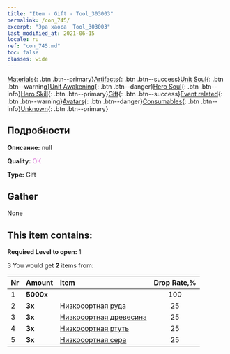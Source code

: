 ```yaml
---
title: "Item - Gift - Tool_303003"
permalink: /con_745/
excerpt: "Эра хаоса  Tool_303003"
last_modified_at: 2021-06-15
locale: ru
ref: "con_745.md"
toc: false
classes: wide
---
```

 [Materials](/ItemsRU/){: .btn .btn--primary}[Artifacts](/ItemsRU/Artifacts/){: .btn .btn--success}[Unit Soul](/ItemsRU/UnitSoul/){: .btn .btn--warning}[Unit Awakening](/ItemsRU/UnitAwakening/){: .btn .btn--danger}[Hero Soul](/ItemsRU/HeroSoul/){: .btn .btn--info}[Hero Skill](/ItemsRU/HeroSkill/){: .btn .btn--primary}[Gift](/ItemsRU/Gift/){: .btn .btn--success}[Event related](/ItemsRU/Events/){: .btn .btn--warning}[Avatars](/ItemsRU/Avatars/){: .btn .btn--danger}[Consumables](/ItemsRU/Consumables/){: .btn .btn--info}[Unknown](/ItemsRU/Unknown/){: .btn .btn--primary}

## Подробности
 **Описание:** null

 **Quality:** <span style="color: #DA70D6">OK</span>

 **Type:** Gift

## Gather

  None

## This item contains:

 **Required Level to open:** 1

 3 You would get **2** items  from:

  | Nr | Amount |     Item    | Drop Rate,% |
  |:---|:-------|:------------|:---------:|
  | 1 |  **5000x** | <i class="fas fa-coins"/> | 100 | 
  | 2 |  **3x** | [Низкосортная руда](/ItemsRU/mat_1/) | 25 | 
  | 3 |  **3x** | [Низкосортная древесина](/ItemsRU/mat_1/) | 25 | 
  | 4 |  **3x** | [Низкосортная ртуть](/ItemsRU/mat_2/) | 25 | 
  | 5 |  **3x** | [Низкосортная сера](/ItemsRU/mat_3/) | 25 | 
